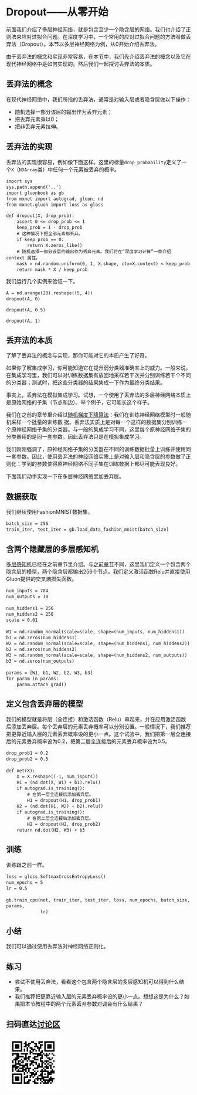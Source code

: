 # Dropout——从零开始

前面我们介绍了多层神经网络，就是包含至少一个隐含层的网络。我们也介绍了正则法来应对过拟合问题。在深度学习中，一个常用的应对过拟合问题的方法叫做丢弃法（Dropout）。本节以多层神经网络为例，从0开始介绍丢弃法。

由于丢弃法的概念和实现非常容易，在本节中，我们先介绍丢弃法的概念以及它在现代神经网络中是如何实现的。然后我们一起探讨丢弃法的本质。


## 丢弃法的概念

在现代神经网络中，我们所指的丢弃法，通常是对输入层或者隐含层做以下操作：

* 随机选择一部分该层的输出作为丢弃元素；
* 把丢弃元素乘以0；
* 把非丢弃元素拉伸。


## 丢弃法的实现

丢弃法的实现很容易，例如像下面这样。这里的标量`drop_probability`定义了一个`X`（`NDArray`类）中任何一个元素被丢弃的概率。

```{.python .input}
import sys
sys.path.append('..')
import gluonbook as gb
from mxnet import autograd, gluon, nd
from mxnet.gluon import loss as gloss
```

```{.python .input}
def dropout(X, drop_prob):
    assert 0 <= drop_prob <= 1
    keep_prob = 1 - drop_prob
    # 这种情况下把全部元素都丢弃。
    if keep_prob == 0:
        return X.zeros_like()
    # 随机选择一部分该层的输出作为丢弃元素。我们将在“深度学习计算”一章介绍 context 属性。
    mask = nd.random.uniform(0, 1, X.shape, ctx=X.context) < keep_prob
    return mask * X / keep_prob
```

我们运行几个实例来验证一下。

```{.python .input}
A = nd.arange(20).reshape((5, 4))
dropout(A, 0)
```

```{.python .input}
dropout(A, 0.5)
```

```{.python .input}
dropout(A, 1)
```

## 丢弃法的本质

了解了丢弃法的概念与实现，那你可能对它的本质产生了好奇。

如果你了解集成学习，你可能知道它在提升弱分类器准确率上的威力。一般来说，在集成学习里，我们可以对训练数据集有放回地采样若干次并分别训练若干个不同的分类器；测试时，把这些分类器的结果集成一下作为最终分类结果。

事实上，丢弃法在模拟集成学习。试想，一个使用了丢弃法的多层神经网络本质上是原始网络的子集（节点和边）。举个例子，它可能长这个样子。


我们在之前的章节里介绍过[随机梯度下降算法](linear-regression-scratch.md)：我们在训练神经网络模型时一般随机采样一个批量的训练数
据。丢弃法实质上是对每一个这样的数据集分别训练一个原神经网络子集的分类器。与一般的集成学习不同，这里每个原神经网络子集的分类器用的是同一套参数。因此丢弃法只是在模拟集成学习。

我们刚刚强调了，原神经网络子集的分类器在不同的训练数据批量上训练并使用同一套参数。因此，使用丢弃法的神经网络实质上是对输入层和隐含层的参数做了正则化：学到的参数使得原神经网络不同子集在训练数据上都尽可能表现良好。

下面我们动手实现一下在多层神经网络里加丢弃层。

## 数据获取

我们继续使用FashionMNIST数据集。

```{.python .input  n=1}
batch_size = 256
train_iter, test_iter = gb.load_data_fashion_mnist(batch_size)
```

## 含两个隐藏层的多层感知机

[多层感知机](mlp-scratch.md)已经在之前章节里介绍。与[之前章节](mlp-scratch.md)不同，这里我们定义一个包含两个隐含层的模型，两个隐含层都输出256个节点。我们定义激活函数Relu并直接使用Gluon提供的交叉熵损失函数。

```{.python .input  n=2}
num_inputs = 784
num_outputs = 10

num_hiddens1 = 256
num_hiddens2 = 256
scale = 0.01

W1 = nd.random_normal(scale=scale, shape=(num_inputs, num_hiddens1))
b1 = nd.zeros(num_hiddens1)
W2 = nd.random_normal(scale=scale, shape=(num_hiddens1, num_hiddens2))
b2 = nd.zeros(num_hiddens2)
W3 = nd.random_normal(scale=scale, shape=(num_hiddens2, num_outputs))
b3 = nd.zeros(num_outputs)

params = [W1, b1, W2, b2, W3, b3]
for param in params:
    param.attach_grad()
```

## 定义包含丢弃层的模型

我们的模型就是将层（全连接）和激活函数（Relu）串起来，并在应用激活函数后添加丢弃层。每个丢弃层的元素丢弃概率可以分别设置。一般情况下，我们推荐把更靠近输入层的元素丢弃概率设的更小一点。这个试验中，我们把第一层全连接后的元素丢弃概率设为0.2，把第二层全连接后的元素丢弃概率设为0.5。

```{.python .input  n=4}
drop_prob1 = 0.2
drop_prob2 = 0.5

def net(X):
    X = X.reshape((-1, num_inputs))
    H1 = (nd.dot(X, W1) + b1).relu()
    if autograd.is_training():
        # 在第一层全连接后添加丢弃层。
        H1 = dropout(H1, drop_prob1)
    H2 = (nd.dot(H1, W2) + b2).relu()
    if autograd.is_training():
        # 在第二层全连接后添加丢弃层。
        H2 = dropout(H2, drop_prob2)
    return nd.dot(H2, W3) + b3
```

## 训练

训练跟之前一样。

```{.python .input  n=8}
loss = gloss.SoftmaxCrossEntropyLoss()
num_epochs = 5
lr = 0.5

gb.train_cpu(net, train_iter, test_iter, loss, num_epochs, batch_size, params,
             lr)
```

## 小结

我们可以通过使用丢弃法对神经网络正则化。

## 练习

- 尝试不使用丢弃法，看看这个包含两个隐含层的多层感知机可以得到什么结果。
- 我们推荐把更靠近输入层的元素丢弃概率设的更小一点。想想这是为什么？如果把本节教程中的两个元素丢弃参数对调会有什么结果？

## 扫码直达[讨论区](https://discuss.gluon.ai/t/topic/1278)

![](../img/qr_dropout-scratch.svg)
